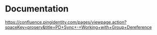 # Documentation 
https://confluence.pingidentity.com/pages/viewpage.action?spaceKey=proserv&title=PD+Sync+-+Working+with+Group+Dereference